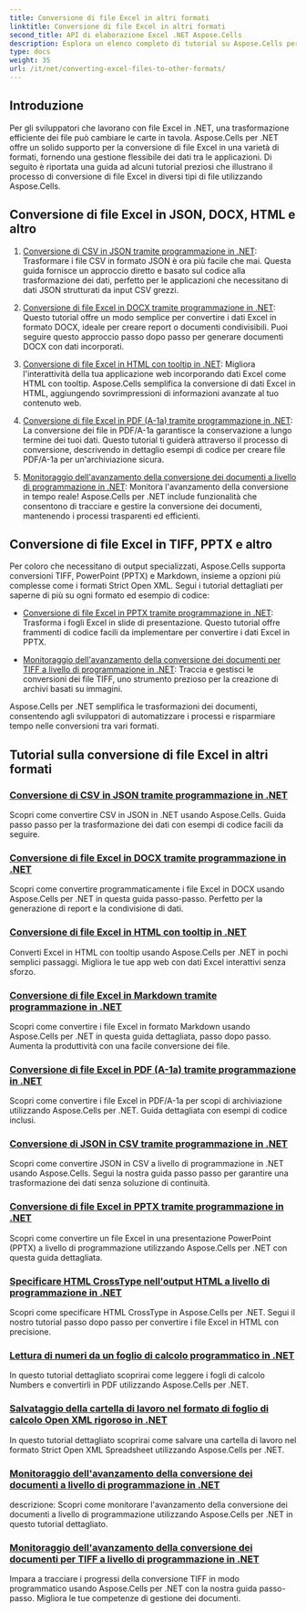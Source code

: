 ```yaml
---
title: Conversione di file Excel in altri formati
linktitle: Conversione di file Excel in altri formati
second_title: API di elaborazione Excel .NET Aspose.Cells
description: Esplora un elenco completo di tutorial su Aspose.Cells per .NET per convertire i file Excel in formati come JSON, DOCX, HTML, PDF, Markdown e altro ancora.
type: docs
weight: 35
url: /it/net/converting-excel-files-to-other-formats/
---
```

## Introduzione

Per gli sviluppatori che lavorano con file Excel in .NET, una trasformazione efficiente dei file può cambiare le carte in tavola. Aspose.Cells per .NET offre un solido supporto per la conversione di file Excel in una varietà di formati, fornendo una gestione flessibile dei dati tra le applicazioni. Di seguito è riportata una guida ad alcuni tutorial preziosi che illustrano il processo di conversione di file Excel in diversi tipi di file utilizzando Aspose.Cells.

## Conversione di file Excel in JSON, DOCX, HTML e altro

1. [Conversione di CSV in JSON tramite programmazione in .NET](./converting-csv-to-json/): Trasformare i file CSV in formato JSON è ora più facile che mai. Questa guida fornisce un approccio diretto e basato sul codice alla trasformazione dei dati, perfetto per le applicazioni che necessitano di dati JSON strutturati da input CSV grezzi.

2. [Conversione di file Excel in DOCX tramite programmazione in .NET](./converting-excel-file-to-docx/): Questo tutorial offre un modo semplice per convertire i dati Excel in formato DOCX, ideale per creare report o documenti condivisibili. Puoi seguire questo approccio passo dopo passo per generare documenti DOCX con dati incorporati.

3. [Conversione di file Excel in HTML con tooltip in .NET](./converting-excel-file-to-html-with-tooltip/): Migliora l'interattività della tua applicazione web incorporando dati Excel come HTML con tooltip. Aspose.Cells semplifica la conversione di dati Excel in HTML, aggiungendo sovrimpressioni di informazioni avanzate al tuo contenuto web.

4. [Conversione di file Excel in PDF (A-1a) tramite programmazione in .NET](./converting-excel-file-to-pdf-a-1a/): La conversione dei file in PDF/A-1a garantisce la conservazione a lungo termine dei tuoi dati. Questo tutorial ti guiderà attraverso il processo di conversione, descrivendo in dettaglio esempi di codice per creare file PDF/A-1a per un'archiviazione sicura.

5. [Monitoraggio dell'avanzamento della conversione dei documenti a livello di programmazione in .NET](./tracking-document-conversion-progress/): Monitora l'avanzamento della conversione in tempo reale! Aspose.Cells per .NET include funzionalità che consentono di tracciare e gestire la conversione dei documenti, mantenendo i processi trasparenti ed efficienti.

## Conversione di file Excel in TIFF, PPTX e altro

Per coloro che necessitano di output specializzati, Aspose.Cells supporta conversioni TIFF, PowerPoint (PPTX) e Markdown, insieme a opzioni più complesse come i formati Strict Open XML. Segui i tutorial dettagliati per saperne di più su ogni formato ed esempio di codice:

- [Conversione di file Excel in PPTX tramite programmazione in .NET](./converting-excel-file-to-pptx/): Trasforma i fogli Excel in slide di presentazione. Questo tutorial offre frammenti di codice facili da implementare per convertire i dati Excel in PPTX.

- [Monitoraggio dell'avanzamento della conversione dei documenti per TIFF a livello di programmazione in .NET](./tracking-document-conversion-progress-for-tiff/): Traccia e gestisci le conversioni dei file TIFF, uno strumento prezioso per la creazione di archivi basati su immagini.

Aspose.Cells per .NET semplifica le trasformazioni dei documenti, consentendo agli sviluppatori di automatizzare i processi e risparmiare tempo nelle conversioni tra vari formati.

## Tutorial sulla conversione di file Excel in altri formati
### [Conversione di CSV in JSON tramite programmazione in .NET](./converting-csv-to-json/)
Scopri come convertire CSV in JSON in .NET usando Aspose.Cells. Guida passo passo per la trasformazione dei dati con esempi di codice facili da seguire.
### [Conversione di file Excel in DOCX tramite programmazione in .NET](./converting-excel-file-to-docx/)
Scopri come convertire programmaticamente i file Excel in DOCX usando Aspose.Cells per .NET in questa guida passo-passo. Perfetto per la generazione di report e la condivisione di dati.
### [Conversione di file Excel in HTML con tooltip in .NET](./converting-excel-file-to-html-with-tooltip/)
Converti Excel in HTML con tooltip usando Aspose.Cells per .NET in pochi semplici passaggi. Migliora le tue app web con dati Excel interattivi senza sforzo.
### [Conversione di file Excel in Markdown tramite programmazione in .NET](./converting-excel-file-to-markdown/)
Scopri come convertire i file Excel in formato Markdown usando Aspose.Cells per .NET in questa guida dettagliata, passo dopo passo. Aumenta la produttività con una facile conversione dei file.
### [Conversione di file Excel in PDF (A-1a) tramite programmazione in .NET](./converting-excel-file-to-pdf-a-1a/)
Scopri come convertire i file Excel in PDF/A-1a per scopi di archiviazione utilizzando Aspose.Cells per .NET. Guida dettagliata con esempi di codice inclusi.
### [Conversione di JSON in CSV tramite programmazione in .NET](./converting-json-to-csv/)
Scopri come convertire JSON in CSV a livello di programmazione in .NET usando Aspose.Cells. Segui la nostra guida passo passo per garantire una trasformazione dei dati senza soluzione di continuità.
### [Conversione di file Excel in PPTX tramite programmazione in .NET](./converting-excel-file-to-pptx/)
Scopri come convertire un file Excel in una presentazione PowerPoint (PPTX) a livello di programmazione utilizzando Aspose.Cells per .NET con questa guida dettagliata.
### [Specificare HTML CrossType nell'output HTML a livello di programmazione in .NET](./specifying-html-crosstype-in-output-html/)
Scopri come specificare HTML CrossType in Aspose.Cells per .NET. Segui il nostro tutorial passo dopo passo per convertire i file Excel in HTML con precisione.
### [Lettura di numeri da un foglio di calcolo programmatico in .NET](./reading-numbers-spreadsheet/)
In questo tutorial dettagliato scoprirai come leggere i fogli di calcolo Numbers e convertirli in PDF utilizzando Aspose.Cells per .NET.
### [Salvataggio della cartella di lavoro nel formato di foglio di calcolo Open XML rigoroso in .NET](./saving-workbook-to-strict-open-xml-spreadsheet-format/)
In questo tutorial dettagliato scoprirai come salvare una cartella di lavoro nel formato Strict Open XML Spreadsheet utilizzando Aspose.Cells per .NET.
### [Monitoraggio dell'avanzamento della conversione dei documenti a livello di programmazione in .NET](./tracking-document-conversion-progress/)
descrizione: Scopri come monitorare l'avanzamento della conversione dei documenti a livello di programmazione utilizzando Aspose.Cells per .NET in questo tutorial dettagliato.
### [Monitoraggio dell'avanzamento della conversione dei documenti per TIFF a livello di programmazione in .NET](./tracking-document-conversion-progress-for-tiff/)
Impara a tracciare i progressi della conversione TIFF in modo programmatico usando Aspose.Cells per .NET con la nostra guida passo-passo. Migliora le tue competenze di gestione dei documenti.